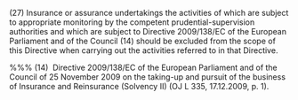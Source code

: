 (27) Insurance or assurance undertakings the activities of which are subject to appropriate monitoring by the competent prudential-supervision authorities and which are subject to Directive 2009/138/EC of the European Parliament and of the Council (14) should be excluded from the scope of this Directive when carrying out the activities referred to in that Directive.

%%% (14)  Directive 2009/138/EC of the European Parliament and of the Council of 25 November 2009 on the taking-up and pursuit of the business of Insurance and Reinsurance (Solvency II) (OJ L 335, 17.12.2009, p. 1).